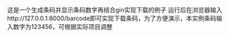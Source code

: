 这是一个生成条码并显示条码数字再结合gin实现下载的例子
运行后在浏览器输入http://127.0.0.1:8000/barcode即可实现下载条码，为了方便演示，本实例条码输入数字为123456，可根据实际项目调整